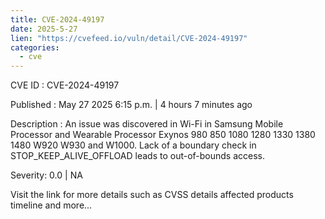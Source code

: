 ```yaml
---
title: CVE-2024-49197
date: 2025-5-27
lien: "https://cvefeed.io/vuln/detail/CVE-2024-49197"
categories:
  - cve
---
```


CVE ID : CVE-2024-49197

Published :  May 27
2025
6:15 p.m. | 4 hours
7 minutes ago

Description : An issue was discovered in Wi-Fi in Samsung Mobile Processor and Wearable Processor Exynos 980
850
1080
1280
1330
1380
1480
W920
W930
and W1000. Lack of a boundary check in STOP_KEEP_ALIVE_OFFLOAD leads to out-of-bounds access.

Severity: 0.0 | NA

Visit the link for more details
such as CVSS details
affected products
timeline
and more...

